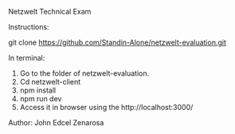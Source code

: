Netzwelt Technical Exam


Instructions:

git clone https://github.com/Standin-Alone/netzwelt-evaluation.git

In terminal:
1. Go to the folder of netzwelt-evaluation.
2. Cd netzwelt-client
3. npm install
4. npm run dev
5. Access it in browser using the http://localhost:3000/


Author: John Edcel Zenarosa
